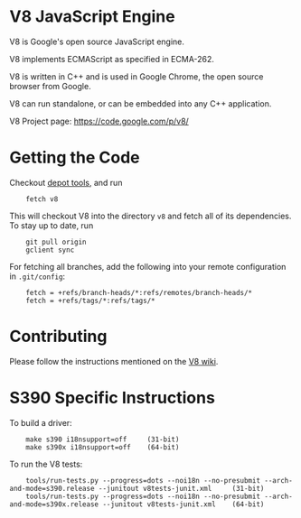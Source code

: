 V8 JavaScript Engine
=============

V8 is Google's open source JavaScript engine.

V8 implements ECMAScript as specified in ECMA-262.

V8 is written in C++ and is used in Google Chrome, the open source
browser from Google.

V8 can run standalone, or can be embedded into any C++ application.

V8 Project page: https://code.google.com/p/v8/


Getting the Code
=============

Checkout [depot tools](http://www.chromium.org/developers/how-tos/install-depot-tools), and run

        fetch v8

This will checkout V8 into the directory `v8` and fetch all of its dependencies.
To stay up to date, run

        git pull origin
        gclient sync

For fetching all branches, add the following into your remote
configuration in `.git/config`:

        fetch = +refs/branch-heads/*:refs/remotes/branch-heads/*
        fetch = +refs/tags/*:refs/tags/*


Contributing
=============

Please follow the instructions mentioned on the 
[V8 wiki](https://code.google.com/p/v8-wiki/wiki/Contributing).

S390 Specific Instructions
=============

To build a driver:

        make s390 i18nsupport=off     (31-bit)
        make s390x i18nsupport=off    (64-bit)

To run the V8 tests:

        tools/run-tests.py --progress=dots --noi18n --no-presubmit --arch-and-mode=s390.release --junitout v8tests-junit.xml     (31-bit)
        tools/run-tests.py --progress=dots --noi18n --no-presubmit --arch-and-mode=s390x.release --junitout v8tests-junit.xml    (64-bit)

